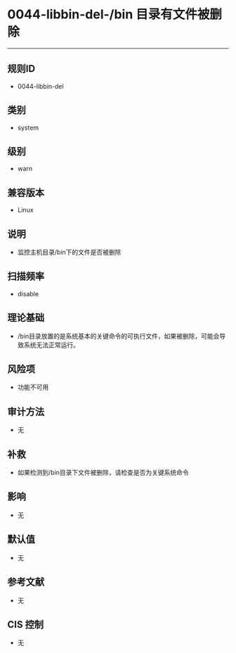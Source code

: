 # 0044-libbin-del-/bin 目录有文件被删除
---

## 规则ID

- 0044-libbin-del


## 类别

- system


## 级别

- warn


## 兼容版本


- Linux




## 说明


- 监控主机目录/bin下的文件是否被删除



## 扫描频率
- disable

## 理论基础


- /bin目录放置的是系统基本的关键命令的可执行文件，如果被删除，可能会导致系统无法正常运行。






## 风险项


- 功能不可用



## 审计方法
- 无



## 补救
- 如果检测到/bin目录下文件被删除，请检查是否为关键系统命令



## 影响


- 无




## 默认值


- 无




## 参考文献


- 无



## CIS 控制


- 无


